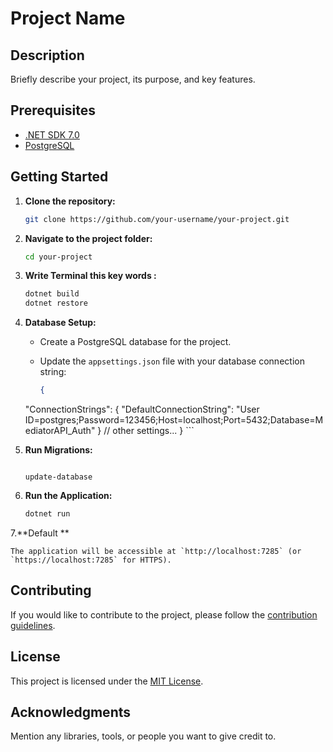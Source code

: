 # Project Name

## Description

Briefly describe your project, its purpose, and key features.

## Prerequisites


- [.NET SDK 7.0](https://dotnet.microsoft.com/download)
- [PostgreSQL](https://www.postgresql.org/download/)


## Getting Started

1. **Clone the repository:**

    ```bash
    git clone https://github.com/your-username/your-project.git
    ```

2. **Navigate to the project folder:**

    ```bash
    cd your-project
    ```
3. **Write Terminal this key words :**
    ```bash
    dotnet build
    dotnet restore
    ```  
4. **Database Setup:**

    - Create a PostgreSQL database for the project.

    - Update the `appsettings.json` file with your database connection string:

        ```json
        {
    "ConnectionStrings": {
        "DefaultConnectionString": "User ID=postgres;Password=123456;Host=localhost;Port=5432;Database=MediatorAPI_Auth"
    }
          // other settings...
        }
        ```

5. **Run Migrations:**

    ```Package Manager Console Host Version 6.8.0.131

    update-database
    ```

6. **Run the Application:**

    ```bash
    dotnet run
    ```
    
7.**Default **

    The application will be accessible at `http://localhost:7285` (or `https://localhost:7285` for HTTPS).

## Contributing

If you would like to contribute to the project, please follow the [contribution guidelines](CONTRIBUTING.md).

## License

This project is licensed under the [MIT License](LICENSE).

## Acknowledgments

Mention any libraries, tools, or people you want to give credit to.
